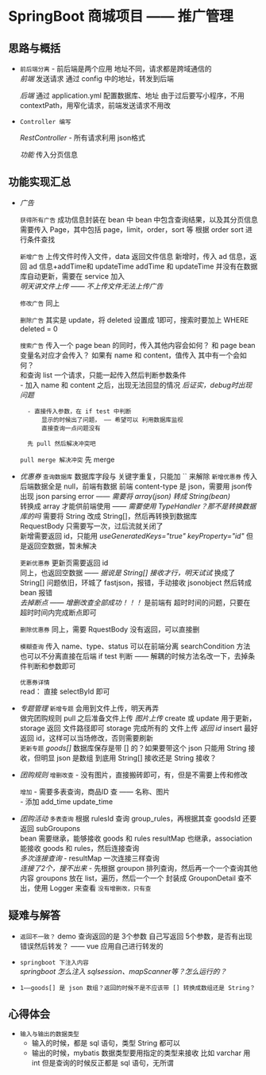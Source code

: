 # SpringBoot 商城项目 —— 推广管理

## 思路与概括

- `前后端分离`
        - 前后端是两个应用
            地址不同，请求都是跨域通信的        
    *前端*
        发送请求
        通过 config 中的地址，转发到后端                
          
    *后端*
        通过 application.yml 配置数据库、地址
        由于过后要写小程序，不用 contextPath，用窄化请求，前端发送请求不用改
        

- `Controller 编写`
    
    *RestController*
        - 所有请求利用 json格式
        
    *功能*
        传入分页信息
        
## 功能实现汇总
    
- *广告*
    
    `获得所有广告`
        成功信息封装在 bean 中
        bean 中包含查询结果，以及其分页信息
        需要传入 Page，其中包括 page，limit，order，sort 等
            根据 order sort 进行条件查找
    
    `新增广告`
        上传文件时传入文件，data 返回文件信息
        新增时，传入 ad 信息，返回 ad 信息+addTime和 updateTime
        addTime 和 updateTime 并没有在数据库自动更新，需要在 service 加入       
        *明天讲文件上传 —— 不上传文件无法上传广告*

    `修改广告`
        同上
        
    `删除广告`
        其实是 update，将 deleted 设置成 1即可，搜索时要加上 WHERE deleted = 0        
        
    `搜索广告`
        传入一个 page bean 的同时，传入其他内容会如何？
        和 page bean 变量名对应才会传入？
        如果有 name 和 content，值传入 其中有一个会如何？        
        和查询 list 一个请求，只能一起传入然后判断参数条件    
        - 加入 name 和 content 之后，出现无法回显的情况 
        *后证实，debug时出现问题*
        
        - 直接传入参数，在 if test 中判断
            显示的时候出了问题， —— 希望可以 利用数据库监视
            直接查询一点问题没有
        
        先 pull 然后解决冲突吧
    `pull merge 解决冲突`
        先 merge    

- *优惠券*
    `查询数据库`
        数据库字段与 关键字重复，只能加 `` 来解除
    `新增优惠券`
        传入后端数据全是 null，前端有数据
        前端 content-type 是 json，需要用 json传
        出现 json parsing error —— *需要将 array(json) 转成 String(bean)*    
        转换成 array 才能供前端使用 —— *需要使用 TypeHandler？那不是转换数据库的吗* 
        需要将 String 改成 String[]，然后再转换到数据库  
        RequestBody 只需要写一次，过后流就关闭了          
        新增需要返回 id，只能用 *useGeneratedKeys="true" keyProperty="id"*
            但是返回空数据，暂未解决
    
    `更新优惠券`
        更新页需要返回 id   
        同上，也返回空数据
        —— *据说是 String[] 接收才行，明天试试*
        换成了 String[] 问题依旧，环城了 fastjson，报错，手动接收 jsonobject 然后转成 bean 报错        
        *去掉断点 —— 增删改查全部成功！！！*
            是前端有 超时时间的问题，只要在 超时时间内完成断点即可
        
    `删除优惠券`
        同上，需要 RquestBody 
        没有返回，可以直接删    
        
    `模糊查询`
        传入 name、type、status
        可以在前端分离 searchCondition 方法
        也可以不分离直接在后端 if test 判断 —— 解耦的时候方法名改一下，去掉条件判断和参数即可
        
    `优惠券详情`                           
        read： 直接 selectById 即可
        
- *专题管理*
    `新增专题`
        会用到文件上传，明天再弄       
        做完团购规则 pull 之后准备文件上传
        *图片上传*
            create 或 update 用于更新，storage 返回 文件路径即可
            storage 完成所有的 文件上传
        *返回 id*
            insert 最好返回 id，这样可以当场修改，否则需要刷新       
    `更新专题`
        *goods[]*
            数据库保存是带 [] 的？如果要带这个 json 只能用 String 接收，但明显 json 是数组
            到底用 String[] 接收还是 String 接收？                                                 
        
- *团购规则*
    `增删改查`
        - 没有图片，直接搬砖即可，有，但是不需要上传和修改 
        
    `增加`
        - 需要多表查询，商品ID 查 —— 名称、图片    
        - 添加 add_time update_time
        
- *团购活动*
    `多表查询`
        根据 rulesId 查询 group_rules，再根据其查 goodsId
        还要返回 subGroupons        
        bean 需要继承，能够接收 goods 和 rules
        resultMap 也继承，association 能接收 goods 和 rules，然后连接查询               
        *多次连接查询*
            - resultMap 一次连接三样查询            
                *连接了2个，搜不出来*
            - 先根据 groupon 排列查询，然后再一个一个查询其他内容
                groupons 放在 list，遍历，然后一个一个 封装成 GrouponDetail
                查不出，使用 Logger 来查看
    `没有增删改，只有查`
        
## 疑难与解答

- `返回不一致？`
    demo 查询返回的是 3个参数
    自己写返回 5个参数，是否有出现错误然后转发？  —— vue 应用自己进行转发的
    
- `springboot 下注入内容`        
    *springboot 怎么注入 sqlsession、mapScanner等？怎么运行的？* 
    
- `1——goods[] 是 json 数组？返回的时候不是不应该带 [] 转换成数组还是 String？`

## 心得体会

- `输入与输出的数据类型`
    - 输入的时候，都是 sql 语句，类型 String 都可以
    - 输出的时候，mybatis 数据类型要用指定的类型来接收
        比如 varchar 用 int
        但是查询的时候反正都是 sql 语句，无所谓
    
        
    
    
    
               
        